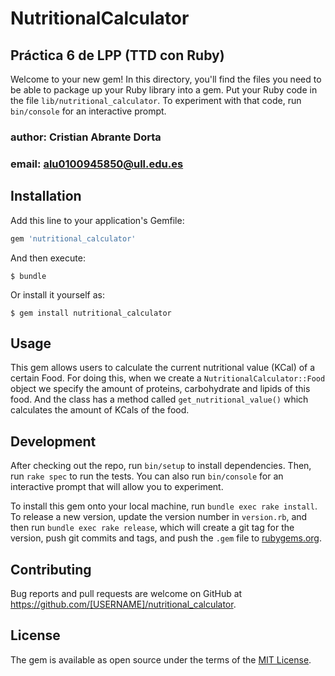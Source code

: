 # NutritionalCalculator
## Práctica 6 de LPP (TTD con Ruby)

Welcome to your new gem! In this directory, you'll find the files you need to be able to package up your Ruby library into a gem. Put your Ruby code in the file `lib/nutritional_calculator`. To experiment with that code, run `bin/console` for an interactive prompt.

### author: Cristian Abrante Dorta
### email: alu0100945850@ull.edu.es

## Installation

Add this line to your application's Gemfile:

```ruby
gem 'nutritional_calculator'
```

And then execute:

    $ bundle

Or install it yourself as:

    $ gem install nutritional_calculator

## Usage

This gem allows users to calculate the current nutritional value (KCal) of a certain Food. For doing this, when we create a `NutritionalCalculator::Food` object we specify the amount of proteins, carbohydrate and lipids of this food. And the class has a method called `get_nutritional_value()` which calculates the amount of KCals of the food.

## Development

After checking out the repo, run `bin/setup` to install dependencies. Then, run `rake spec` to run the tests. You can also run `bin/console` for an interactive prompt that will allow you to experiment.

To install this gem onto your local machine, run `bundle exec rake install`. To release a new version, update the version number in `version.rb`, and then run `bundle exec rake release`, which will create a git tag for the version, push git commits and tags, and push the `.gem` file to [rubygems.org](https://rubygems.org).

## Contributing

Bug reports and pull requests are welcome on GitHub at https://github.com/[USERNAME]/nutritional_calculator.

## License

The gem is available as open source under the terms of the [MIT License](http://opensource.org/licenses/MIT).

